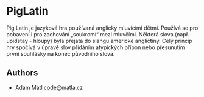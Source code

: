 PigLatin
=========
Pig Latin je jazyková hra používaná anglicky mluvícími dětmi. Používá se pro pobavení i pro zachování „soukromí“ mezi mluvčími. Některá slova (např. upidstay - hloupý) byla přejata do slangu americké angličtiny. Celý princip hry spočívá v úpravě slov přidáním atypických přípon nebo přesunutím první souhlásky na konec původního slova. 

## Authors
* Adam Mátl <code@matla.cz>
